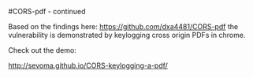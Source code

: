 #CORS-pdf - continued

Based on the findings here: https://github.com/dxa4481/CORS-pdf
the vulnerability is demonstrated by keylogging cross origin PDFs in chrome.


Check out the demo:

http://sevoma.github.io/CORS-keylogging-a-pdf/
